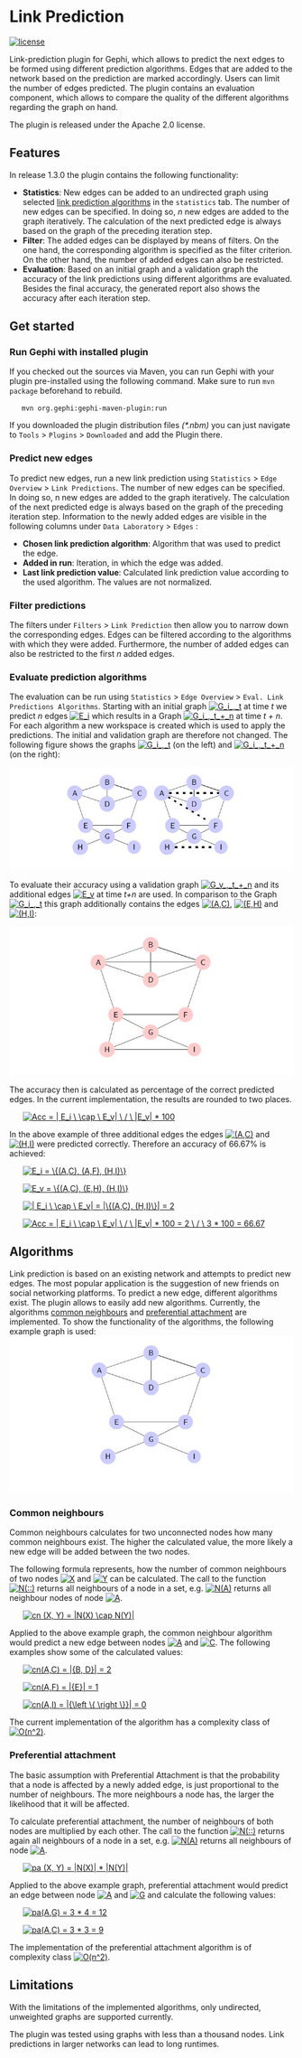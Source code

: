# Link Prediction
[![license](https://img.shields.io/badge/License-Apache%202.0-blue.svg)](https://opensource.org/licenses/Apache-2.0)

Link-prediction plugin for Gephi, which allows to predict the next edges to be formed using different prediction algorithms. Edges that are added to the network based on the prediction are marked accordingly. Users can limit the number of edges predicted. The plugin contains an evaluation component, which allows to compare the quality of the different algorithms regarding the graph on hand.

The plugin is released under the Apache 2.0 license.

## Features

In release 1.3.0 the plugin contains the following functionality:

* __Statistics__: New edges can be added to an undirected graph using selected [link prediction algorithms](#algorithms) in the `statistics` tab. The number of new edges can be specified. In doing so, _n_ new edges are added to the graph iteratively. The calculation of the next predicted edge is always based on the graph of the preceding iteration step.
* __Filter__: The added edges can be displayed by means of filters. On the one hand, the corresponding algorithm is specified as the filter criterion. On the other hand, the number of added edges can also be restricted.
* __Evaluation__: Based on an initial graph and a validation graph the accuracy of the link predictions using different algorithms are evaluated. Besides the final accuracy, the generated report also shows the accuracy after each iteration step.  

## Get started

### Run Gephi with installed plugin

If you checked out the sources via Maven, you can run Gephi with your plugin pre-installed using the following command. Make sure to run `mvn package` beforehand to rebuild.

       mvn org.gephi:gephi-maven-plugin:run

If you downloaded the plugin distribution files _(*.nbm)_ you can just navigate to `Tools` > `Plugins` > `Downloaded` and add the Plugin there.

### Predict new edges

To predict new edges, run a new link prediction using `Statistics` > `Edge Overview` > `Link Predictions`.
The number of new edges can be specified. In doing so, n new edges are added to the graph iteratively. The calculation of the next predicted edge is always based on the graph of the preceding iteration step.
Information to the newly added edges are visible in the following columns under `Data Laboratory` > `Edges` :

* __Chosen link prediction algorithm__: Algorithm that was used to predict the edge.
* __Added in run__: Iteration, in which the edge was added.
* __Last link prediction value__: Calculated link prediction value according to the used algorithm. The values are not normalized.

### Filter predictions

The filters under `Filters` > `Link Prediction` then allow you to narrow down the corresponding edges. 
Edges can be filtered according to the algorithms with which they were added.
Furthermore, the number of added edges can also be restricted to the first *n* added edges.

### Evaluate prediction algorithms

The evaluation can be run using `Statistics` > `Edge Overview` > `Eval. Link Predictions Algorithms`. 
Starting with an initial graph <a href="https://www.codecogs.com/eqnedit.php?latex=G_i_,_t" target="_blank"><img src="https://latex.codecogs.com/gif.latex?G_i_,_t" title="G_i_,_t" /></a> 
at time *t* we predict *n* edges <a href="https://www.codecogs.com/eqnedit.php?latex=E_i" target="_blank"><img src="https://latex.codecogs.com/gif.latex?E_i" title="E_i" /></a>
which results in a Graph <a href="https://www.codecogs.com/eqnedit.php?latex=G_i_,_t_&plus;_n" target="_blank"><img src="https://latex.codecogs.com/gif.latex?G_i_,_t_&plus;_n" title="G_i_,_t_+_n" /></a> at time *t + n*.
For each algorithm a new workspace is created which is used to apply the predictions. The initial and validation graph are therefore not changed.
The following figure shows the graphs <a href="https://www.codecogs.com/eqnedit.php?latex=G_i_,_t" target="_blank"><img src="https://latex.codecogs.com/gif.latex?G_i_,_t" title="G_i_,_t" /></a> 
(on the left) and <a href="https://www.codecogs.com/eqnedit.php?latex=G_i_,_t_&plus;_n" target="_blank"><img src="https://latex.codecogs.com/gif.latex?G_i_,_t_&plus;_n" title="G_i_,_t_+_n" /></a> (on the right):

![Initial graph](src/main/resources/graph_init.jpg?raw=true "Initial graph") 

To evaluate their accuracy using a validation graph <a href="https://www.codecogs.com/eqnedit.php?latex=G_v_,_t_&plus;_n" target="_blank"><img src="https://latex.codecogs.com/gif.latex?G_v_,_t_&plus;_n" title="G_v_,_t_+_n" /></a>
and its additional edges <a href="https://www.codecogs.com/eqnedit.php?latex=E_v" target="_blank"><img src="https://latex.codecogs.com/gif.latex?E_v" title="E_v" /></a>
at time *t+n* are used. In comparison to the Graph <a href="https://www.codecogs.com/eqnedit.php?latex=G_i_,_t" target="_blank"><img src="https://latex.codecogs.com/gif.latex?G_i_,_t" title="G_i_,_t" /></a>
this graph additionally contains the edges <a href="https://www.codecogs.com/eqnedit.php?latex=(A,C)" target="_blank"><img src="https://latex.codecogs.com/gif.latex?(A,C)" title="(A,C)" /></a>,
<a href="https://www.codecogs.com/eqnedit.php?latex=(E,H)" target="_blank"><img src="https://latex.codecogs.com/gif.latex?(E,H)" title="(E,H)" /></a> and
<a href="https://www.codecogs.com/eqnedit.php?latex=(H,I)" target="_blank"><img src="https://latex.codecogs.com/gif.latex?(H,I)" title="(H,I)" /></a>:

![Validation graph](src/main/resources/graph_validation.jpg?raw=true "Validation graph") 

The accuracy then is calculated as percentage of the correct predicted edges. In the current implementation, the results are rounded to two places.

&nbsp;&nbsp;&nbsp;&nbsp;&nbsp;&nbsp;<a href="https://www.codecogs.com/eqnedit.php?latex=Acc&space;=&space;|&space;E_i&space;\&space;\cap&space;\&space;E_v|&space;\&space;/&space;\&space;|E_v|&space;*&space;100" target="_blank"><img src="https://latex.codecogs.com/gif.latex?Acc&space;=&space;|&space;E_i&space;\&space;\cap&space;\&space;E_v|&space;\&space;/&space;\&space;|E_v|&space;*&space;100" title="Acc = | E_i \ \cap \ E_v| \ / \ |E_v| * 100" /></a>

In the above example of three additional edges the edges <a href="https://www.codecogs.com/eqnedit.php?latex=(A,C)" target="_blank"><img src="https://latex.codecogs.com/gif.latex?(A,C)" title="(A,C)" /></a> 
and <a href="https://www.codecogs.com/eqnedit.php?latex=(H,I)" target="_blank"><img src="https://latex.codecogs.com/gif.latex?(H,I)" title="(H,I)" /></a>
were predicted correctly. Therefore an accuracy of 66.67% is achieved:

&nbsp;&nbsp;&nbsp;&nbsp;&nbsp;&nbsp;<a href="https://www.codecogs.com/eqnedit.php?latex=E_i&space;=&space;\{(A,C),&space;(A,F),&space;(H,I)\}" target="_blank"><img src="https://latex.codecogs.com/gif.latex?E_i&space;=&space;\{(A,C),&space;(A,F),&space;(H,I)\}" title="E_i = \{(A,C), (A,F), (H,I)\}" /></a>

&nbsp;&nbsp;&nbsp;&nbsp;&nbsp;&nbsp;<a href="https://www.codecogs.com/eqnedit.php?latex=E_v&space;=&space;\{(A,C),&space;(E,H),&space;(H,I)\}" target="_blank"><img src="https://latex.codecogs.com/gif.latex?E_v&space;=&space;\{(A,C),&space;(E,H),&space;(H,I)\}" title="E_v = \{(A,C), (E,H), (H,I)\}" /></a>

&nbsp;&nbsp;&nbsp;&nbsp;&nbsp;&nbsp;<a href="https://www.codecogs.com/eqnedit.php?latex=|&space;E_i&space;\&space;\cap&space;\&space;E_v|&space;=&space;|\{(A,C),&space;(H,I)\}|&space;=&space;2" target="_blank"><img src="https://latex.codecogs.com/gif.latex?|&space;E_i&space;\&space;\cap&space;\&space;E_v|&space;=&space;|\{(A,C),&space;(H,I)\}|&space;=&space;2" title="| E_i \ \cap \ E_v| = |\{(A,C), (H,I)\}| = 2" /></a>

&nbsp;&nbsp;&nbsp;&nbsp;&nbsp;&nbsp;<a href="https://www.codecogs.com/eqnedit.php?latex=Acc&space;=&space;|&space;E_i&space;\&space;\cap&space;\&space;E_v|&space;\&space;/&space;\&space;|E_v|&space;*&space;100&space;=&space;2&space;\&space;/&space;\&space;3&space;*&space;100&space;=&space;\doteq&space;66.67" target="_blank"><img src="https://latex.codecogs.com/gif.latex?Acc&space;=&space;|&space;E_i&space;\&space;\cap&space;\&space;E_v|&space;\&space;/&space;\&space;|E_v|&space;*&space;100&space;=&space;2&space;\&space;/&space;\&space;3&space;*&space;100&space;=&space;&space;66.67" title="Acc = | E_i \ \cap \ E_v| \ / \ |E_v| * 100 = 2 \ / \ 3 * 100 = 66.67" /></a>
## Algorithms

Link prediction is based on an existing network and attempts to predict new edges. The most popular application is the suggestion of new friends on social networking platforms.
To predict a new edge, different algorithms exist. The plugin allows to easily add new algorithms. Currently, the algorithms [common neighbours](#common-neighbours) and [preferential attachment](#preferential-attachment) are implemented. To show the functionality of the algorithms, the following example graph is used:
![Example graph](src/main/resources/graph_example.jpg?raw=true "Example graph") 

### Common neighbours

Common neighbours calculates for two unconnected nodes how many common neighbours exist. The higher the calculated value, the more likely a new edge will be added between the two nodes.

The following formula represents, how the number of common neighbours of two nodes <a href="https://www.codecogs.com/eqnedit.php?latex=X" target="_blank"><img src="https://latex.codecogs.com/gif.latex?X" title="X" /></a>
and <a href="https://www.codecogs.com/eqnedit.php?latex=Y" target="_blank"><img src="https://latex.codecogs.com/gif.latex?Y" title="Y" /></a>
can be calculated. The call to the function <a href="https://www.codecogs.com/eqnedit.php?latex=\inline&space;N(::)" target="_blank"><img src="https://latex.codecogs.com/gif.latex?\inline&space;N(::)" title="N(::)" /></a>
returns all neighbours of a node in a set, e.g. <a href="https://www.codecogs.com/eqnedit.php?latex=\inline&space;N(A)" target="_blank"><img src="https://latex.codecogs.com/gif.latex?\inline&space;N(A)" title="N(A)" /></a>
returns all neighbour nodes of node <a href="https://www.codecogs.com/eqnedit.php?latex=\inline&space;A" target="_blank"><img src="https://latex.codecogs.com/gif.latex?\inline&space;A" title="A" /></a>. 

&nbsp;&nbsp;&nbsp;&nbsp;&nbsp;&nbsp;<a href="https://www.codecogs.com/eqnedit.php?latex=cn&space;(X,&space;Y)&space;=&space;|N(X)&space;\cap&space;N(Y)|" target="_blank"><img src="https://latex.codecogs.com/gif.latex?cn&space;(X,&space;Y)&space;=&space;|N(X)&space;\cap&space;N(Y)|" title="cn (X, Y) = |N(X) \cap N(Y)|" /></a>

Applied to the above example graph, the common neighbour algorithm would predict a new edge between nodes <a href="https://www.codecogs.com/eqnedit.php?latex=\inline&space;A" target="_blank"><img src="https://latex.codecogs.com/gif.latex?\inline&space;A" title="A" /></a>
and <a href="https://www.codecogs.com/eqnedit.php?latex=\inline&space;C" target="_blank"><img src="https://latex.codecogs.com/gif.latex?\inline&space;C" title="C" /></a>.
 The following examples show some of the calculated values:

&nbsp;&nbsp;&nbsp;&nbsp;&nbsp;&nbsp;<a href="https://www.codecogs.com/eqnedit.php?latex=cn(A,C)&space;=&space;|{B,&space;D}|&space;=&space;2" target="_blank"><img src="https://latex.codecogs.com/gif.latex?cn(A,C)&space;=&space;|{B,&space;D}|&space;=&space;2" title="cn(A,C) = |{B, D}| = 2" /></a>

&nbsp;&nbsp;&nbsp;&nbsp;&nbsp;&nbsp;<a href="https://www.codecogs.com/eqnedit.php?latex=cn(A,F)&space;=&space;|{E}|&space;=&space;1" target="_blank"><img src="https://latex.codecogs.com/gif.latex?cn(A,F)&space;=&space;|{E}|&space;=&space;1" title="cn(A,F) = |{E}| = 1" /></a>

&nbsp;&nbsp;&nbsp;&nbsp;&nbsp;&nbsp;<a href="https://www.codecogs.com/eqnedit.php?latex=cn(A,I)&space;=&space;|{\left&space;\{&space;\right&space;\}}|&space;=&space;0" target="_blank"><img src="https://latex.codecogs.com/gif.latex?cn(A,I)&space;=&space;|{\left&space;\{&space;\right&space;\}}|&space;=&space;0" title="cn(A,I) = |{\left \{ \right \}}| = 0" /></a>

The current implementation of the algorithm has a complexity class of  <a href="https://www.codecogs.com/eqnedit.php?latex=O(n^2)" target="_blank"><img src="https://latex.codecogs.com/gif.latex?O(n^2)" title="O(n^2)" /></a>.

### Preferential attachment

The basic assumption with Preferential Attachment is that the probability that a node is affected by a newly added edge, is just proportional to the number of neighbours. The more neighbours a node has, the larger the likelihood that it will be affected.

To calculate preferential attachment, the number of neighbours of both nodes are multiplied by each other. The call to the function <a href="https://www.codecogs.com/eqnedit.php?latex=\inline&space;N(::)" target="_blank"><img src="https://latex.codecogs.com/gif.latex?\inline&space;N(::)" title="N(::)" /></a>
returns again all neighbours of a node in a set, e.g. <a href="https://www.codecogs.com/eqnedit.php?latex=\inline&space;N(A)" target="_blank"><img src="https://latex.codecogs.com/gif.latex?\inline&space;N(A)" title="N(A)" /></a>
returns all neighbours of node <a href="https://www.codecogs.com/eqnedit.php?latex=\inline&space;A" target="_blank"><img src="https://latex.codecogs.com/gif.latex?\inline&space;A" title="A" /></a>. 

&nbsp;&nbsp;&nbsp;&nbsp;&nbsp;&nbsp;<a href="https://www.codecogs.com/eqnedit.php?latex=pa&space;(X,&space;Y)&space;=&space;|N(X)|&space;*&space;|N(Y)|" target="_blank"><img src="https://latex.codecogs.com/gif.latex?pa&space;(X,&space;Y)&space;=&space;|N(X)|&space;*&space;|N(Y)|" title="pa (X, Y) = |N(X)| * |N(Y)|" /></a>

Applied to the above example graph, preferential attachment would predict an edge between node <a href="https://www.codecogs.com/eqnedit.php?latex=\inline&space;A" target="_blank"><img src="https://latex.codecogs.com/gif.latex?\inline&space;A" title="A" /></a>
 and <a href="https://www.codecogs.com/eqnedit.php?latex=\inline&space;G" target="_blank"><img src="https://latex.codecogs.com/gif.latex?\inline&space;G" title="G" /></a>
  and calculate the following values:

&nbsp;&nbsp;&nbsp;&nbsp;&nbsp;&nbsp;<a href="https://www.codecogs.com/eqnedit.php?latex=pa(A,G)&space;=&space;3&space;*&space;4&space;=&space;12" target="_blank"><img src="https://latex.codecogs.com/gif.latex?pa(A,G)&space;=&space;3&space;*&space;4&space;=&space;12" title="pa(A,G) = 3 * 4 = 12" /></a>

&nbsp;&nbsp;&nbsp;&nbsp;&nbsp;&nbsp;<a href="https://www.codecogs.com/eqnedit.php?latex=pa(A,C)&space;=&space;3&space;*&space;3&space;=&space;9" target="_blank"><img src="https://latex.codecogs.com/gif.latex?pa(A,C)&space;=&space;3&space;*&space;3&space;=&space;9" title="pa(A,C) = 3 * 3 = 9" /></a>

The implementation of the preferential attachment algorithm is of complexity class <a href="https://www.codecogs.com/eqnedit.php?latex=O(n^2)" target="_blank"><img src="https://latex.codecogs.com/gif.latex?O(n^2)" title="O(n^2)" /></a>.

## Limitations

With the limitations of the implemented algorithms, only undirected, unweighted graphs are supported currently. 

The plugin was tested using graphs with less than a thousand nodes. Link predictions in larger networks can lead to long runtimes.
